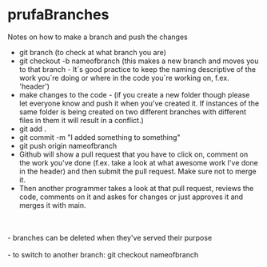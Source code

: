 ﻿# prufaBranches

Notes on how to make a branch and push the changes
<br>
- git branch (to check at what branch you are)
- git checkout -b nameofbranch (this makes a new branch and moves you to that branch - It´s good practice to keep the naming descriptive of the work you´re doing or where in the code you´re working on, f.ex. 'header')
- make changes to the code -  (if you create a new folder though please let everyone know and push it when you've created it. If instances of the same folder is being created on two different branches with different files in them it will result in a conflict.)
- git add .
- git commit -m "I added something to something"
- git push origin nameofbranch
- Github will show a pull request that you have to click on, comment on the work you've done (f.ex. take a look at what awesome work I've done in the header) and then submit the pull request. Make sure not to merge it.
- Then another programmer takes a look at that pull request, reviews the code, comments on it and askes for changes or just approves it and merges it with main. 
<br>
<br>
- branches can be deleted when they've served their purpose
<br>
<br>
- to switch to another branch: git checkout nameofbranch
